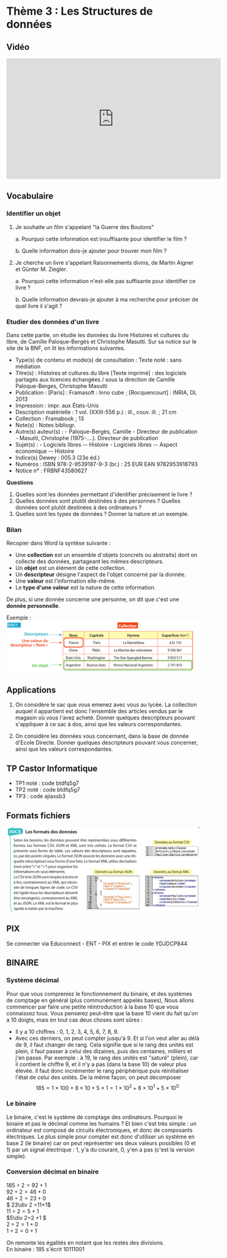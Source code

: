 # Thème 3 : Les Structures de données
## Vidéo 

<iframe width="560" height="315" src="https://www.youtube.com/embed/IJJgcZ2DEs0" title="YouTube video player" frameborder="0" allow="accelerometer; autoplay; clipboard-write; encrypted-media; gyroscope; picture-in-picture" allowfullscreen></iframe>

## Vocabulaire

### Identifier un objet 

1. Je souhaite un film s'appelant "la Guerre des Boutons" 

    a. Pourquoi cette information est insuffisante pour identifier le film ?
    
    b. Quelle information dois-je ajouter pour trouver mon film ?
    
 2. Je cherche un livre s'appelant Raisonnements divins, de Martin Aigner et Günter M. Ziegler.

     a. Pourquoi cette information n'est-elle pas suffisante pour identifier ce livre ?
     
     b. Quelle information devrais-je ajouter à ma recherche pour préciser de quel livre il s'agit ?
    
### Etudier des données d'un livre 
 
Dans cette partie, on étudie les données du livre Histoires et cultures du libre, de Camille Paloque-Bergès et Christophe Masutti. Sur sa notice sur le site de la BNF, on lit les informations suivantes.

* Type(s) de contenu et mode(s) de consultation : Texte noté : sans médiation
* Titre(s) : Histoires et cultures du libre [Texte imprimé] : des logiciels partagés aux licences échangées / sous la direction de Camille Paloque-Berges, Christophe Masutti
* Publication : [Paris] : Framasoft : Inno cube ; [Rocquencourt] : INRIA, DL 2013
* Impression : impr. aux États-Unis
* Description matérielle : 1 vol. (XXIII-556 p.) : ill., couv. ill. ; 21 cm
* Collection : Framabook ; 13
* Note(s) : Notes bibliogr.
* Autre(s) auteur(s) : 
        -   Paloque-Bergès, Camille - Directeur de publication 
        -   Masutti, Christophe (1975-....). Directeur de publication
 * Sujet(s) :
        -   Logiciels libres -- Histoire
        - Logiciels libres -- Aspect économique -- Histoire
* Indice(s) Dewey : 005.3 (23e éd.)
* Numéros :
ISBN 978-2-9539187-9-3 (br.) : 25 EUR
EAN 9782953918793
 * Notice n° : FRBNF43580627 <br>

**Questions**

1. Quelles sont les données permettant d'identifier précisement le livre ?
2. Quelles données sont plutôt destinées à des personnes ? Quelles données sont plutôt destinées à des ordinateurs ? 
3. Quelles sont les types de données ? Donner la nature et un exemple. 


### Bilan 

Recopier dans Word la syntèse suivante : 

* Une **collection** est un ensemble d'objets (concrets ou abstraits) dont on collecte des données, partageant les mêmes descripteurs.
* Un **objet** est un élément de cette collection.
* Un **descripteur** désigne l'aspect de l'objet concerné par la donnée.
* Une **valeur** est l'information elle-même.
* Le **type d'une valeur** est la nature de cette information.

De plus, si une donnée concerne une personne, on dit que c'est une **donnée personnelle**. 

Exemple : ![ex](./SD/data1.png) 

## Applications 
1. On considère le sac que vous emenez avec vous au lycée. La collection auquel il appartient est donc l'ensemble des articles vendus par le magasin où vous l'avez acheté. Donner quelques descripteurs pouvant s'appliquer à ce sac à dos, ainsi que les valeurs correspondantes.

2. On considère les données vous concernant, dans la base de donnée d'Ecole Directe.
Donner quelques descripteurs pouvant vous concerner, ainsi que les valeurs correspondantes.

## TP Castor Informatique

- TP1 noté : code btdfq5g7
- TP2 noté : code btdfq5g7
- TP3 : code ajiaxsb3

## Formats fichiers

![formats](./SD/data3.png)

## PIX 
Se connecter via Educonnect - ENT - PIX et entrer le code YDJDCP844

## BINAIRE 
### Système décimal 

Pour que vous compreniez le fonctionnement du binaire, et des systèmes de comptage en général (plus communément appelés bases), Nous allons commencer par faire une petite réintroduction à la base 10 que vous connaissez tous.
Vous penserez peut-être que la base 10 vient du fait qu'on a 10 doigts, mais en tout cas deux choses sont sûres :
* Il y a 10 chiffres : 0, 1, 2, 3, 4, 5, 6, 7, 8, 9.
*  Avec ces derniers, on peut compter jusqu'à 9.
Et si l'on veut aller au délà de 9, il faut changer de rang.
Cela signifie que si le rang des unités est plein, il faut passer à celui des dizaines, puis des centaines, milliers et j'en passe.
Par exemple : à 19, le rang des unités est "saturé" (plein), car il contient le chiffre 9, et il n'y a pas (dans la base 10) de valeur plus élevée. Il faut donc incrémenter le rang périphérique puis réinitialiser l'état de celui des unités.
De la même façon, on peut décomposer
$$185 =1 \times 100 + 8 \times 10+5 \times 1= 1\times 10^2+8\times 10^1+5\times 10^0$$

### Le binaire

Le binaire, c'est le système de comptage des ordinateurs. Pourquoi le binaire et pas le décimal comme les humains ? Et bien c'est très simple : un ordinateur est composé de circuits électroniques, et donc de composants électriques. Le plus simple pour compter est donc d'utiliser un système en base 2 (le binaire) car on peut représenter ses deux valeurs possibles (0 et 1) par un
signal électrique : 1, y'a du courant, 0, y'en a pas (c'est la version simple).

### Conversion décimal en binaire
$185 \div 2=92+1$  
$92\div 2= 46+0$  
$46 \div 2= 23 +0$  
$ 23\div 2 =11+1$  
$11 \div 2 =5+1$  
$5\div 2=2 +1 $  
$2 \div 2=1+0$  
$1\div 2=0+1$

On remonte les égalités en notant que les restes des divisions.  
En binaire : 185 s'écrit 10111001
